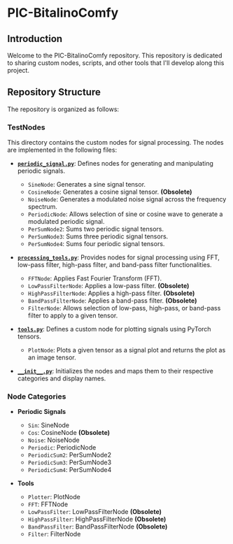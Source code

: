# PIC-BitalinoComfy

## Introduction

Welcome to the PIC-BitalinoComfy repository. This repository is dedicated to sharing custom nodes, scripts, and other tools that I'll develop along this project.

## Repository Structure

The repository is organized as follows:

### TestNodes

This directory contains the custom nodes for signal processing. The nodes are implemented in the following files:

- **[`periodic_signal.py`](TestNodes/periodic_signal.py)**: Defines nodes for generating and manipulating periodic signals.
  - `SineNode`: Generates a sine signal tensor.
  - `CosineNode`: Generates a cosine signal tensor. **(Obsolete)**
  - `NoiseNode`: Generates a modulated noise signal across the frequency spectrum.
  - `PeriodicNode`: Allows selection of sine or cosine wave to generate a modulated periodic signal.
  - `PerSumNode2`: Sums two periodic signal tensors.
  - `PerSumNode3`: Sums three periodic signal tensors.
  - `PerSumNode4`: Sums four periodic signal tensors.

- **[`processing_tools.py`](TestNodes/processing_tools.py)**: Provides nodes for signal processing using FFT, low-pass filter, high-pass filter, and band-pass filter functionalities.
  - `FFTNode`: Applies Fast Fourier Transform (FFT).
  - `LowPassFilterNode`: Applies a low-pass filter. **(Obsolete)**
  - `HighPassFilterNode`: Applies a high-pass filter. **(Obsolete)**
  - `BandPassFilterNode`: Applies a band-pass filter. **(Obsolete)**
  - `FilterNode`: Allows selection of low-pass, high-pass, or band-pass filter to apply to a given tensor.

- **[`tools.py`](TestNodes/tools.py)**: Defines a custom node for plotting signals using PyTorch tensors.
  - `PlotNode`: Plots a given tensor as a signal plot and returns the plot as an image tensor.

- **[`__init__.py`](TestNodes/__init__.py)**: Initializes the nodes and maps them to their respective categories and display names.

### Node Categories

- **Periodic Signals**
  - `Sin`: SineNode
  - `Cos`: CosineNode **(Obsolete)**
  - `Noise`: NoiseNode
  - `Periodic`: PeriodicNode
  - `PeriodicSum2`: PerSumNode2
  - `PeriodicSum3`: PerSumNode3
  - `PeriodicSum4`: PerSumNode4

- **Tools**
  - `Plotter`: PlotNode
  - `FFT`: FFTNode
  - `LowPassFilter`: LowPassFilterNode **(Obsolete)**
  - `HighPassFilter`: HighPassFilterNode **(Obsolete)**
  - `BandPassFilter`: BandPassFilterNode **(Obsolete)**
  - `Filter`: FilterNode
